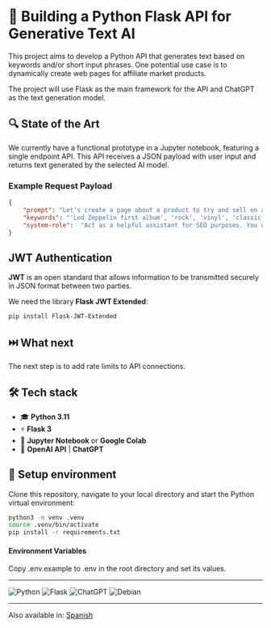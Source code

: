 <!--multilang v0 en:README.md es:LEEME.md -->
<!--multilang buttons-->

# 🦄 Building a Python Flask API for Generative Text AI

This project aims to develop a Python API that generates text based on keywords and/or short input phrases. One potential use case is to dynamically create web pages for affiliate market products.

The project will use Flask as the main framework for the API and ChatGPT as the text generation model.

## 🔍 State of the Art

We currently have a functional prototype in a Jupyter notebook, featuring a single endpoint API. This API receives a JSON payload with user input and returns text generated by the selected AI model.

### Example Request Payload

```json
{
    "prompt": "Let's create a page about a product to try and sell on an affiliate marketplace for profit. Generate 2 paragraphs (about 500 words each) for this product based on the following keywords, the first is the product:",
    "keywords": "'Led Zeppelin first album', 'rock', 'vinyl', 'classic', 'collector', 'guitar', 'bass', 'band', 'guitarist'",
    "system-role":  "Act as a helpful assistant for SEO purposes. You will only provide the content of the requested text, without intros or outros. You will speak only in English with an American accent."
}
```

## JWT Authentication

**JWT** is an open standard that allows information to be transmitted securely in JSON format between two parties.

We need the library **Flask JWT Extended**:

```bash
pip install Flask-JWT-Extended
```

## ⏭️ What next

The next step is to add rate limits to API connections.

## 🛠️ Tech stack

- 🎓 **Python 3.11**
- ⚡️ **Flask 3**
- 📓 **Jupyter Notebook** or **Google Colab**
- 🔮 **OpenAI API** | **ChatGPT**


## 🚀 Setup environment

Clone this repository, navigate to your local directory and start the Python virtual environment:

```bash
python3 -m venv .venv
source .venv/bin/activate
pip install -r requirements.txt
```

#### Environment Variables

Copy .env.example to .env in the root directory and set its values.

---

![Python](https://img.shields.io/badge/python-3670A0?style=for-the-badge&logo=python&logoColor=ffdd54)
![Flask](https://img.shields.io/badge/flask-%23000.svg?style=for-the-badge&logo=flask&logoColor=white)
![ChatGPT](https://img.shields.io/badge/chatGPT-74aa9c?style=for-the-badge&logo=openai&logoColor=white)
![Debian](https://img.shields.io/badge/Debian-A81D33?style=for-the-badge&logo=debian&logoColor=white)

---

Also available in:
[Spanish](LEEME.md)